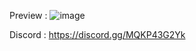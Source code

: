 Preview : ![image](https://github.com/user-attachments/assets/348b8788-621d-403e-9d39-dbbd3639f7b6)

Discord : https://discord.gg/MQKP43G2Yk
